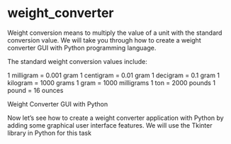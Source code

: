 # weight_converter
Weight conversion means to multiply the value of a unit with the standard conversion value.
We will take you through how to create a weight converter GUI with Python programming language.

The standard weight conversion values include:

1 milligram = 0.001 gram
1 centigram = 0.01 gram
1 decigram = 0.1 gram
1 kilogram = 1000 grams
1 gram = 1000 milligrams
1 ton = 2000 pounds
1 pound = 16 ounces

Weight Converter GUI with Python

Now let’s see how to create a weight converter application with Python by adding some graphical user interface features. 
We will use the Tkinter library in Python for this task
